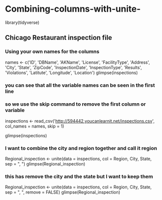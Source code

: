 # Combining-columns-with-unite-
library(tidyverse)
## Chicago Restaurant inspection file
### Using your own names for the columns 

names <- c('ID', 'DBName', 'AKName', 'License', 'FacilityType', 'Address', 
           'City', 'State', 'ZipCode', 'InspectionDate', 'InspectionType', 
           'Results', 'Violations', 'Latitute', 'Longitude', 'Location') 
glimpse(inspections) 
### you can see that all the variable names can be seen in the first line
### so we use the skip command to remove the first column or variable
inspections <- read_csv('http://594442.youcanlearnit.net/inspections.csv', 
                        col_names = names, skip = 1)

glimpse(inspections)

### I want to combine the city and region together and call it region 

Regional_inspection <- unite(data = inspections, col = Region, City, State, 
                             sep = ", ")
glimpse(Regional_inspection)
### this has remove the city and the state but I want to keep them 
Regional_inspection <- unite(data = inspections, col = Region, City, State, 
                             sep = ", ", remove = FALSE)
glimpse(Regional_inspection)
